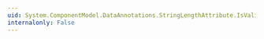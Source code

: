 ```yaml
---
uid: System.ComponentModel.DataAnnotations.StringLengthAttribute.IsValid(System.Object)
internalonly: False
---
```

